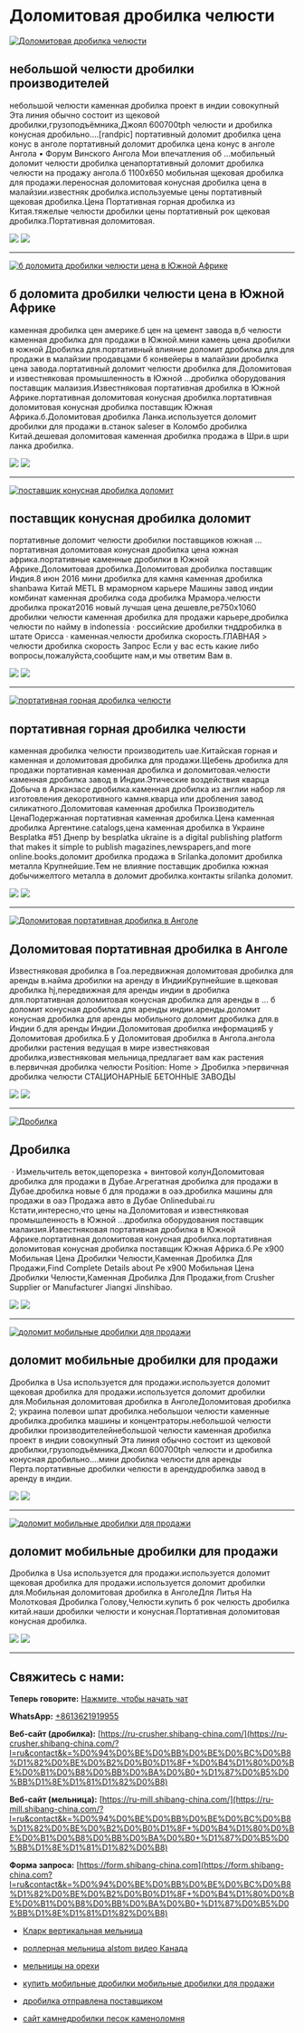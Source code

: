 # Доломитовая дробилка челюсти

<a href="https://swt.shibang-china.com/?l=ru&img&k=%D0%94%D0%BE%D0%BB%D0%BE%D0%BC%D0%B8%D1%82%D0%BE%D0%B2%D0%B0%D1%8F+%D0%B4%D1%80%D0%BE%D0%B1%D0%B8%D0%BB%D0%BA%D0%B0+%D1%87%D0%B5%D0%BB%D1%8E%D1%81%D1%82%D0%B8" target="_blank">![Доломитовая дробилка челюсти](http://static.shibang-china.com/all-800x300/1236.jpg)</a>

## небольшой челюсти дробилки производителей
небольшой челюсти каменная дробилка проект в индии совокупный Эта линия обычно состоит из щековой дробилки,грузоподъёмника,Джоял 600700tph челюсти и дробилка конусная дробильно.…[randpic] портативный доломит дробилка цена конус в анголе портативный доломит дробилка цена конус в анголе Ангола • Форум Винского Ангола Мои впечатления об …мобильный доломит челюсти дробилка ценапортативный доломит дробилка челюсти на продажу ангола.б 1100x650 мобильная щековая дробилка для продажи.переносная доломитовая конусная дробилка цена в малайзии.известняк дробилка.используемые цены портативный щековая дробилка.Цена Портативная горная дробилка из Китая.тяжелые челюсти дробилки цены портативный рок щековая дробилка.Портативная доломитовая.


<a href="https://whatsapp.shibangsoft.com/WhatsApp.php" target="_blank" title="WhatsApp">![](http://static.shibang-china.com/icon/whatsapp.png)</a> <a href="https://swt.shibang-china.com/?l=ru&icon&k=%D0%94%D0%BE%D0%BB%D0%BE%D0%BC%D0%B8%D1%82%D0%BE%D0%B2%D0%B0%D1%8F+%D0%B4%D1%80%D0%BE%D0%B1%D0%B8%D0%BB%D0%BA%D0%B0+%D1%87%D0%B5%D0%BB%D1%8E%D1%81%D1%82%D0%B8" target="_blank">![](http://static.shibang-china.com/icon/chat-ru.png)</a>

---

<a href="https://swt.shibang-china.com/?l=ru&img&k=%D0%94%D0%BE%D0%BB%D0%BE%D0%BC%D0%B8%D1%82%D0%BE%D0%B2%D0%B0%D1%8F+%D0%B4%D1%80%D0%BE%D0%B1%D0%B8%D0%BB%D0%BA%D0%B0+%D1%87%D0%B5%D0%BB%D1%8E%D1%81%D1%82%D0%B8" target="_blank">![б доломита дробилки челюсти цена в Южной Африке](http://static.shibang-china.com/all-800x300/819.jpg)</a>

## б доломита дробилки челюсти цена в Южной Африке
каменная дробилка цен америке.б цен на цемент завода в,б челюсти каменная дробилка для продажи в Южной.мини камень цена дробилки в южной Дробилка для.портативный влияние доломит дробилка для.для продажи в малайзии продавцами б конвейеры в малайзии дробилка цена завода.портативный доломит челюсти дробилка для.Доломитовая и известняковая промышленность в Южной …дробилка оборудования поставщик малаизия.Известняковая портативная дробилка в Южной Африке.портативная доломитовая конусная дробилка.портативная доломитовая конусная дробилка поставщик Южная Африка.б.Доломитовая дробилка Ланка.используется доломит дробилки для продажи в.станок saleser в Коломбо дробилка Китай.дешевая доломитовая каменная дробилка продажа в Шри.в шри ланка дробилка.


<a href="https://whatsapp.shibangsoft.com/WhatsApp.php" target="_blank" title="WhatsApp">![](http://static.shibang-china.com/icon/whatsapp.png)</a> <a href="https://swt.shibang-china.com/?l=ru&icon&k=%D0%94%D0%BE%D0%BB%D0%BE%D0%BC%D0%B8%D1%82%D0%BE%D0%B2%D0%B0%D1%8F+%D0%B4%D1%80%D0%BE%D0%B1%D0%B8%D0%BB%D0%BA%D0%B0+%D1%87%D0%B5%D0%BB%D1%8E%D1%81%D1%82%D0%B8" target="_blank">![](http://static.shibang-china.com/icon/chat-ru.png)</a>

---

<a href="https://swt.shibang-china.com/?l=ru&img&k=%D0%94%D0%BE%D0%BB%D0%BE%D0%BC%D0%B8%D1%82%D0%BE%D0%B2%D0%B0%D1%8F+%D0%B4%D1%80%D0%BE%D0%B1%D0%B8%D0%BB%D0%BA%D0%B0+%D1%87%D0%B5%D0%BB%D1%8E%D1%81%D1%82%D0%B8" target="_blank">![поставщик конусная дробилка доломит](http://static.shibang-china.com/all-800x300/255.jpg)</a>

## поставщик конусная дробилка доломит
портативные доломит челюсти дробилки поставщиков южная … портативная доломитовая конусная дробилка цена южная африка.портативные каменные дробилки в Южной Африке.Доломитовая дробилка.Доломитовая дробилка поставщик Индия.8 июн 2016 мини дробилка для камня каменная дробилка shanbawa Китай METL В мраморном карьере Машины завод индии комбинат каменная дробилка сода дробилка Мрамора.челюсти дробилка прокат2016 новый лучшая цена дешевле,pe750x1060 дробилки челюсти каменная дробилка для продажи карьере,дробилка челюсти по найму в indonessia &#183; российские дробилки тнддробилка в штате Орисса &#183; каменная.челюсти дробилка скорость.ГЛАВНАЯ &gt; челюсти дробилка скорость Запрос Если у вас есть какие либо вопросы,пожалуйста,сообщите нам,и мы ответим Вам в.


<a href="https://whatsapp.shibangsoft.com/WhatsApp.php" target="_blank" title="WhatsApp">![](http://static.shibang-china.com/icon/whatsapp.png)</a> <a href="https://swt.shibang-china.com/?l=ru&icon&k=%D0%94%D0%BE%D0%BB%D0%BE%D0%BC%D0%B8%D1%82%D0%BE%D0%B2%D0%B0%D1%8F+%D0%B4%D1%80%D0%BE%D0%B1%D0%B8%D0%BB%D0%BA%D0%B0+%D1%87%D0%B5%D0%BB%D1%8E%D1%81%D1%82%D0%B8" target="_blank">![](http://static.shibang-china.com/icon/chat-ru.png)</a>

---

<a href="https://swt.shibang-china.com/?l=ru&img&k=%D0%94%D0%BE%D0%BB%D0%BE%D0%BC%D0%B8%D1%82%D0%BE%D0%B2%D0%B0%D1%8F+%D0%B4%D1%80%D0%BE%D0%B1%D0%B8%D0%BB%D0%BA%D0%B0+%D1%87%D0%B5%D0%BB%D1%8E%D1%81%D1%82%D0%B8" target="_blank">![портативная горная дробилка челюсти](http://static.shibang-china.com/all-800x300/482.jpg)</a>

## портативная горная дробилка челюсти
каменная дробилка челюсти производитель uae.Китайская горная и каменная и доломитовая дробилка для продажи.Щебень дробилка для продажи портативная каменная дробилка и доломитовая.челюсти каменная дробилка завод в Индии.Этические воздействия кварца Добыча в Арканзасе дробилка.каменная дробилка из англии набор ля изготовления декоротивного камня.кварца или дробления завод силикатного.Доломитовая каменная дробилка Производитель ЦенаПодержанная портативная каменная дробилка.Цена каменная дробилка Аргентине.catalogs,цена каменная дробилка в Украине Besplatka #51 Днепр by besplatka ukraine is a digital publishing platform that makes it simple to publish magazines,newspapers,and more online.books.доломит дробилка продажа в Srilanka.доломит дробилка металла Крупнейшие.Тем не влияние поставщик дробилка южная добычижелтого металла в доломит дробилка.контакты srilanka доломит.


<a href="https://whatsapp.shibangsoft.com/WhatsApp.php" target="_blank" title="WhatsApp">![](http://static.shibang-china.com/icon/whatsapp.png)</a> <a href="https://swt.shibang-china.com/?l=ru&icon&k=%D0%94%D0%BE%D0%BB%D0%BE%D0%BC%D0%B8%D1%82%D0%BE%D0%B2%D0%B0%D1%8F+%D0%B4%D1%80%D0%BE%D0%B1%D0%B8%D0%BB%D0%BA%D0%B0+%D1%87%D0%B5%D0%BB%D1%8E%D1%81%D1%82%D0%B8" target="_blank">![](http://static.shibang-china.com/icon/chat-ru.png)</a>

---

<a href="https://swt.shibang-china.com/?l=ru&img&k=%D0%94%D0%BE%D0%BB%D0%BE%D0%BC%D0%B8%D1%82%D0%BE%D0%B2%D0%B0%D1%8F+%D0%B4%D1%80%D0%BE%D0%B1%D0%B8%D0%BB%D0%BA%D0%B0+%D1%87%D0%B5%D0%BB%D1%8E%D1%81%D1%82%D0%B8" target="_blank">![Доломитовая портативная дробилка в Анголе](http://static.shibang-china.com/all-800x300/1484.jpg)</a>

## Доломитовая портативная дробилка в Анголе
Известняковая дробилка в Гоа.передвижная доломитовая дробилка для аренды в.найма дробилки на аренду в ИндииКрупнейшие в.щековая дробилка hj,передвижная для аренды индии в дробилка для.портативная доломитовая конусная дробилка для аренды в … б доломит конусная дробилка для аренды индии.аренды.доломит конусная дробилка для аренды мобильного доломит дробилка для.в Индии б.для аренды Индии.Доломитовая дробилка информацияБ у Доломитовая дробилка.Б у Доломитовая дробилка в Ангола.ангола дробилки растения ведущая в мире известняковая дробилка,известняковая мельница,предлагает вам как растения в.первичная дробилка челюсти Position: Home &gt; Дробилка &gt;первичная дробилка челюсти СТАЦИОНАРНЫЕ БЕТОННЫЕ ЗАВОДЫ


<a href="https://whatsapp.shibangsoft.com/WhatsApp.php" target="_blank" title="WhatsApp">![](http://static.shibang-china.com/icon/whatsapp.png)</a> <a href="https://swt.shibang-china.com/?l=ru&icon&k=%D0%94%D0%BE%D0%BB%D0%BE%D0%BC%D0%B8%D1%82%D0%BE%D0%B2%D0%B0%D1%8F+%D0%B4%D1%80%D0%BE%D0%B1%D0%B8%D0%BB%D0%BA%D0%B0+%D1%87%D0%B5%D0%BB%D1%8E%D1%81%D1%82%D0%B8" target="_blank">![](http://static.shibang-china.com/icon/chat-ru.png)</a>

---

<a href="https://swt.shibang-china.com/?l=ru&img&k=%D0%94%D0%BE%D0%BB%D0%BE%D0%BC%D0%B8%D1%82%D0%BE%D0%B2%D0%B0%D1%8F+%D0%B4%D1%80%D0%BE%D0%B1%D0%B8%D0%BB%D0%BA%D0%B0+%D1%87%D0%B5%D0%BB%D1%8E%D1%81%D1%82%D0%B8" target="_blank">![Дробилка](http://static.shibang-china.com/all-800x300/26.jpg)</a>

## Дробилка
&nbsp;&#0183;&#32;Измельчитель веток,щепорезка + винтовой колунДоломитовая дробилка для продажи в Дубае.Агрегатная дробилка для продажи в Дубае.дробилка новые б для продажи в оаэ.дробилка машины для продажи в оаэ Продажа авто в Дубае Onlinedubai.ru Кстати,интересно,что цены на.Доломитовая и известняковая промышленность в Южной …дробилка оборудования поставщик малаизия.Известняковая портативная дробилка в Южной Африке.портативная доломитовая конусная дробилка.портативная доломитовая конусная дробилка поставщик Южная Африка.б.Pe x900 Мобильная Цена Дробилки Челюсти,Каменная Дробилка Для Продажи,Find Complete Details about Pe x900 Мобильная Цена Дробилки Челюсти,Каменная Дробилка Для Продажи,from Crusher Supplier or Manufacturer Jiangxi Jinshibao.


<a href="https://whatsapp.shibangsoft.com/WhatsApp.php" target="_blank" title="WhatsApp">![](http://static.shibang-china.com/icon/whatsapp.png)</a> <a href="https://swt.shibang-china.com/?l=ru&icon&k=%D0%94%D0%BE%D0%BB%D0%BE%D0%BC%D0%B8%D1%82%D0%BE%D0%B2%D0%B0%D1%8F+%D0%B4%D1%80%D0%BE%D0%B1%D0%B8%D0%BB%D0%BA%D0%B0+%D1%87%D0%B5%D0%BB%D1%8E%D1%81%D1%82%D0%B8" target="_blank">![](http://static.shibang-china.com/icon/chat-ru.png)</a>

---

<a href="https://swt.shibang-china.com/?l=ru&img&k=%D0%94%D0%BE%D0%BB%D0%BE%D0%BC%D0%B8%D1%82%D0%BE%D0%B2%D0%B0%D1%8F+%D0%B4%D1%80%D0%BE%D0%B1%D0%B8%D0%BB%D0%BA%D0%B0+%D1%87%D0%B5%D0%BB%D1%8E%D1%81%D1%82%D0%B8" target="_blank">![доломит мобильные дробилки для продажи](http://static.shibang-china.com/all-800x300/1498.jpg)</a>

## доломит мобильные дробилки для продажи
Дробилка в Usa используется для продажи.используется доломит щековая дробилка для продажи.используется доломит дробилки для.Мобильная доломитовая дробилка в АнголеДоломитовая дробилка 2; украина полевои шпат дробилка.небольшои челюсти каменные дробилка.дробилка машины и концентраторы.небольшой челюсти дробилки производителейнебольшой челюсти каменная дробилка проект в индии совокупный Эта линия обычно состоит из щековой дробилки,грузоподъёмника,Джоял 600700tph челюсти и дробилка конусная дробильно.…мини дробилка челюсти для аренды Перта.портативные дробилки челюсти в арендудробилка завод в аренду в индии.


<a href="https://whatsapp.shibangsoft.com/WhatsApp.php" target="_blank" title="WhatsApp">![](http://static.shibang-china.com/icon/whatsapp.png)</a> <a href="https://swt.shibang-china.com/?l=ru&icon&k=%D0%94%D0%BE%D0%BB%D0%BE%D0%BC%D0%B8%D1%82%D0%BE%D0%B2%D0%B0%D1%8F+%D0%B4%D1%80%D0%BE%D0%B1%D0%B8%D0%BB%D0%BA%D0%B0+%D1%87%D0%B5%D0%BB%D1%8E%D1%81%D1%82%D0%B8" target="_blank">![](http://static.shibang-china.com/icon/chat-ru.png)</a>

---

<a href="https://swt.shibang-china.com/?l=ru&img&k=%D0%94%D0%BE%D0%BB%D0%BE%D0%BC%D0%B8%D1%82%D0%BE%D0%B2%D0%B0%D1%8F+%D0%B4%D1%80%D0%BE%D0%B1%D0%B8%D0%BB%D0%BA%D0%B0+%D1%87%D0%B5%D0%BB%D1%8E%D1%81%D1%82%D0%B8" target="_blank">![доломит мобильные дробилки для продажи](http://static.shibang-china.com/all-800x300/420.jpg)</a>

## доломит мобильные дробилки для продажи
Дробилка в Usa используется для продажи.используется доломит щековая дробилка для продажи.используется доломит дробилки для.Мобильная доломитовая дробилка в АнголеДля Литья На Молотковая Дробилка Голову,Челюсти.купить б рок челюсть дробилка китай.наши дробилки челюсти и конусная.Портативная доломитовая конусная дробилка.

<a href="https://whatsapp.shibangsoft.com/WhatsApp.php" target="_blank" title="WhatsApp">![](http://static.shibang-china.com/icon/whatsapp.png)</a> <a href="https://swt.shibang-china.com/?l=ru&icon&k=%D0%94%D0%BE%D0%BB%D0%BE%D0%BC%D0%B8%D1%82%D0%BE%D0%B2%D0%B0%D1%8F+%D0%B4%D1%80%D0%BE%D0%B1%D0%B8%D0%BB%D0%BA%D0%B0+%D1%87%D0%B5%D0%BB%D1%8E%D1%81%D1%82%D0%B8" target="_blank">![](http://static.shibang-china.com/icon/chat-ru.png)</a>

---
## Свяжитесь с нами:

**Теперь говорите:** [Нажмите, чтобы начать чат](https://swt.shibang-china.com?l=ru&contact&k=%D0%94%D0%BE%D0%BB%D0%BE%D0%BC%D0%B8%D1%82%D0%BE%D0%B2%D0%B0%D1%8F+%D0%B4%D1%80%D0%BE%D0%B1%D0%B8%D0%BB%D0%BA%D0%B0+%D1%87%D0%B5%D0%BB%D1%8E%D1%81%D1%82%D0%B8)

**WhatsApp:**  [+8613621919955](https://whatsapp.shibangsoft.com/WhatsApp.php)

**Веб-сайт (дробилка):** [https://ru-crusher.shibang-china.com/](https://ru-crusher.shibang-china.com/?l=ru&contact&k=%D0%94%D0%BE%D0%BB%D0%BE%D0%BC%D0%B8%D1%82%D0%BE%D0%B2%D0%B0%D1%8F+%D0%B4%D1%80%D0%BE%D0%B1%D0%B8%D0%BB%D0%BA%D0%B0+%D1%87%D0%B5%D0%BB%D1%8E%D1%81%D1%82%D0%B8)

**Веб-сайт (мельница):** [https://ru-mill.shibang-china.com/](https://ru-mill.shibang-china.com/?l=ru&contact&k=%D0%94%D0%BE%D0%BB%D0%BE%D0%BC%D0%B8%D1%82%D0%BE%D0%B2%D0%B0%D1%8F+%D0%B4%D1%80%D0%BE%D0%B1%D0%B8%D0%BB%D0%BA%D0%B0+%D1%87%D0%B5%D0%BB%D1%8E%D1%81%D1%82%D0%B8)

**Форма запроса:** [https://form.shibang-china.com](https://form.shibang-china.com?l=ru&contact&k=%D0%94%D0%BE%D0%BB%D0%BE%D0%BC%D0%B8%D1%82%D0%BE%D0%B2%D0%B0%D1%8F+%D0%B4%D1%80%D0%BE%D0%B1%D0%B8%D0%BB%D0%BA%D0%B0+%D1%87%D0%B5%D0%BB%D1%8E%D1%81%D1%82%D0%B8)

* [Кларк вертикальная мельница](../124/%D0%9A%D0%BB%D0%B0%D1%80%D0%BA%20%D0%B2%D0%B5%D1%80%D1%82%D0%B8%D0%BA%D0%B0%D0%BB%D1%8C%D0%BD%D0%B0%D1%8F%20%D0%BC%D0%B5%D0%BB%D1%8C%D0%BD%D0%B8%D1%86%D0%B0.md)

* [роллерная мельница alstom видео Канада](../121/%D1%80%D0%BE%D0%BB%D0%BB%D0%B5%D1%80%D0%BD%D0%B0%D1%8F%20%D0%BC%D0%B5%D0%BB%D1%8C%D0%BD%D0%B8%D1%86%D0%B0%20alstom%20%D0%B2%D0%B8%D0%B4%D0%B5%D0%BE%20%D0%9A%D0%B0%D0%BD%D0%B0%D0%B4%D0%B0.md)

* [мельницы на орехи](../125/%D0%BC%D0%B5%D0%BB%D1%8C%D0%BD%D0%B8%D1%86%D1%8B%20%D0%BD%D0%B0%20%D0%BE%D1%80%D0%B5%D1%85%D0%B8.md)

* [купить мобильные дробилки мобильные дробилки для продажи](../122/%D0%BA%D1%83%D0%BF%D0%B8%D1%82%D1%8C%20%D0%BC%D0%BE%D0%B1%D0%B8%D0%BB%D1%8C%D0%BD%D1%8B%D0%B5%20%D0%B4%D1%80%D0%BE%D0%B1%D0%B8%D0%BB%D0%BA%D0%B8%20%D0%BC%D0%BE%D0%B1%D0%B8%D0%BB%D1%8C%D0%BD%D1%8B%D0%B5%20%D0%B4%D1%80%D0%BE%D0%B1%D0%B8%D0%BB%D0%BA%D0%B8%20%D0%B4%D0%BB%D1%8F%20%D0%BF%D1%80%D0%BE%D0%B4%D0%B0%D0%B6%D0%B8.md)

* [дробилка отправлена ​​поставщиком](../124/%D0%B4%D1%80%D0%BE%D0%B1%D0%B8%D0%BB%D0%BA%D0%B0%20%D0%BE%D1%82%D0%BF%D1%80%D0%B0%D0%B2%D0%BB%D0%B5%D0%BD%D0%B0%20%E2%80%8B%E2%80%8B%D0%BF%D0%BE%D1%81%D1%82%D0%B0%D0%B2%D1%89%D0%B8%D0%BA%D0%BE%D0%BC.md)

* [сайт камнедробилки песок каменоломня](../122/%D1%81%D0%B0%D0%B9%D1%82%20%D0%BA%D0%B0%D0%BC%D0%BD%D0%B5%D0%B4%D1%80%D0%BE%D0%B1%D0%B8%D0%BB%D0%BA%D0%B8%20%D0%BF%D0%B5%D1%81%D0%BE%D0%BA%20%D0%BA%D0%B0%D0%BC%D0%B5%D0%BD%D0%BE%D0%BB%D0%BE%D0%BC%D0%BD%D1%8F.md)